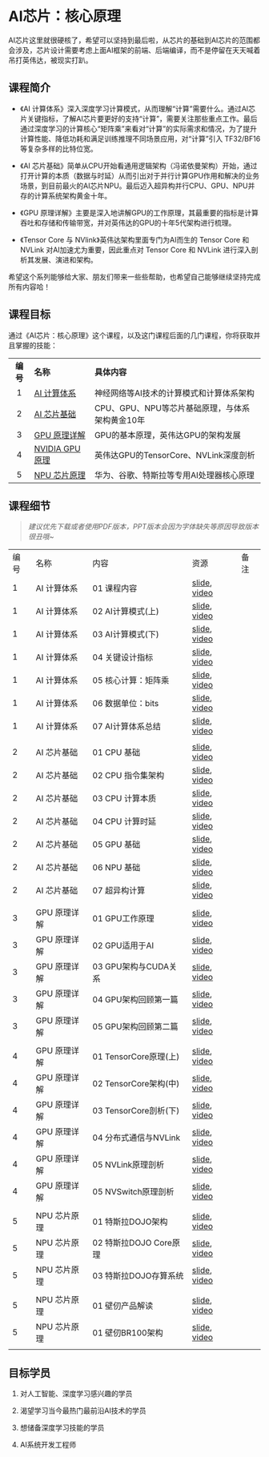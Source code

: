 # AI芯片：核心原理

AI芯片这里就很硬核了，希望可以坚持到最后啦，从芯片的基础到AI芯片的范围都会涉及，芯片设计需要考虑上面AI框架的前端、后端编译，而不是停留在天天喊着吊打英伟达，被现实打趴。

## 课程简介

- 《AI 计算体系》深入深度学习计算模式，从而理解“计算”需要什么。通过AI芯片关键指标，了解AI芯片要更好的支持“计算”，需要关注那些重点工作。最后通过深度学习的计算核心“矩阵乘”来看对“计算”的实际需求和情况，为了提升计算性能、降低功耗和满足训练推理不同场景应用，对“计算”引入 TF32/BF16 等复杂多样的比特位宽。

- 《AI 芯片基础》简单从CPU开始看通用逻辑架构（冯诺依曼架构）开始，通过打开计算的本质（数据与时延）从而引出对于并行计算GPU作用和解决的业务场景，到目前最火的AI芯片NPU。最后迈入超异构并行CPU、GPU、NPU并存的计算系统架构黄金十年。

- 《GPU 原理详解》主要是深入地讲解GPU的工作原理，其最重要的指标是计算吞吐和存储和传输带宽，并对英伟达的GPU的十年5代架构进行梳理。

- 《Tensor Core 与 NVlink》英伟达架构里面专门为AI而生的 Tensor Core 和 NVLink 对AI加速尤为重要，因此重点对 Tensor Core 和 NVLink 进行深入剖析其发展、演进和架构。

希望这个系列能够给大家、朋友们带来一些些帮助，也希望自己能够继续坚持完成所有内容哈！

## 课程目标

通过《AI芯片：核心原理》这个课程，以及这门课程后面的几门课程，你将获取并且掌握的技能：

|        |                                 |                               |
|:------:|:------------------------------- |:----------------------------- |
| **编号** | **名称**                          | **具体内容**                      |
| 1      | [AI 计算体系](./01_Foundation/)     | 神经网络等AI技术的计算模式和计算体系架构         |
| 2      | [AI 芯片基础](./02_ChipBase/)       | CPU、GPU、NPU等芯片基础原理，与体系架构黄金10年 |
| 3      | [GPU 原理详解](./03_GPUBase/)       | GPU的基本原理，英伟达GPU的架构发展          |
| 4      | [NVIDIA GPU原理](./04_GPUDetail/) | 英伟达GPU的TensorCore、NVLink深度剖析  |
| 5      | [NPU 芯片原理](./05_NPU/)           | 华为、谷歌、特斯拉等专用AI处理器核心原理         |

## 课程细节

> *建议优先下载或者使用PDF版本，PPT版本会因为字体缺失等原因导致版本很丑哦~*

|     |          |                    |                                                                                                        |     |
| --- | -------- | ------------------ | ------------------------------------------------------------------------------------------------------ | --- |
| 编号  | 名称       | 内容                 | 资源                                                                                                     | 备注  |
| 1   | AI 计算体系  | 01 课程内容            | [slide](./01_Foundation/01.introduction), [video](https://www.bilibili.com/video/BV1DX4y1D7PC/)        |     |
| 1   | AI 计算体系  | 02 AI计算模式(上)       | [slide](./01_Foundation/02.constraints.pdf), [video](https://www.bilibili.com/video/BV17x4y1T7Cn/)     |     |
| 1   | AI 计算体系  | 03 AI计算模式(下)       | [slide](./01_Foundation/03.mobile_parallel.pdf), [video](https://www.bilibili.com/video/BV1754y1M78X/) |     |
| 1   | AI 计算体系  | 04 关键设计指标          | [slide](./01_Foundation/04.metrics.pdf), [video](https://www.bilibili.com/video/BV1qL411o7S9/)         |     |
| 1   | AI 计算体系  | 05 核心计算：矩阵乘        | [slide](./01_Foundation/05.matrix.pdf), [video](https://www.bilibili.com/video/BV1ak4y1h7mp/)          |     |
| 1   | AI 计算体系  | 06 数据单位：bits       | [slide](./01_Foundation/06.bit_width.pdf), [video](https://www.bilibili.com/video/BV1WT411k724/)       |     |
| 1   | AI 计算体系  | 07 AI计算体系总结        | [slide](./01_Foundation/07.summary.pdf), [video](https://www.bilibili.com/video/BV1j54y1T7ii/)         |     |
|     |          |                    |                                                                                                        |     |
| 2   | AI 芯片基础  | 01 CPU 基础          | [slide](./02_ChipBase/01.cpu_base.pdf), [video](https://www.bilibili.com/video/BV1tv4y1V72f/)          |     |
| 2   | AI 芯片基础  | 02 CPU 指令集架构       | [slide](./02_ChipBase/02.cpu_isa.pdf), [video](https://www.bilibili.com/video/BV1ro4y1W7xN/)           |     |
| 2   | AI 芯片基础  | 03 CPU 计算本质        | [slide](./02_ChipBase/03.cpu_data.pdf), [video](https://www.bilibili.com/video/BV17X4y1k7eF/)          |     |
| 2   | AI 芯片基础  | 04 CPU 计算时延        | [slide](./02_ChipBase/04.cpu_latency.pdf), [video](https://www.bilibili.com/video/BV1Qk4y1i7GT/)       |     |
| 2   | AI 芯片基础  | 05 GPU 基础          | [slide](./02_ChipBase/05.gpu.pdf), [video](https://www.bilibili.com/video/BV1sM411T72Q/)               |     |
| 2   | AI 芯片基础  | 06 NPU 基础          | [slide](./02_ChipBase/06.npu.pptx), [video](https://www.bilibili.com/video/BV1Rk4y1e77n/)              |     |
| 2   | AI 芯片基础  | 07 超异构计算           | [slide](./02_ChipBase/07.future.pdf), [video](https://www.bilibili.com/video/BV1YM4y117VK)             |     |
|     |          |                    |                                                                                                        |     |
| 3   | GPU 原理详解 | 01 GPU工作原理         | [slide](./03_GPUBase/01.works.pdf), [video](https://www.bilibili.com/video/BV1bm4y1m7Ki/)              |     |
| 3   | GPU 原理详解 | 02 GPU适用于AI        | [slide](./03_GPUBase/02.principle.pdf), [video](https://www.bilibili.com/video/BV1Ms4y1N7RL/)          |     |
| 3   | GPU 原理详解 | 03 GPU架构与CUDA关系    | [slide](./03_GPUBase/03.base_concept.pdf), [video](https://www.bilibili.com/video/BV1Kk4y1Y7op/)       |     |
| 3   | GPU 原理详解 | 04 GPU架构回顾第一篇      | [slide](./03_GPUBase/04.fermi.pdf), [video](https://www.bilibili.com/video/BV1x24y1F7kY/)              |     |
| 3   | GPU 原理详解 | 05 GPU架构回顾第二篇      | [slide](./03_GPUBase/05.turing.pdf), [video](https://www.bilibili.com/video/BV1mm4y1C7fg/)             |     |
|     |          |                    |                                                                                                        |     |
| 4   | GPU 原理详解 | 01 TensorCore原理(上) | [slide](./04_GPUDetail/01.basic_tc.pdf), [video](https://www.bilibili.com/video/BV1aL411a71w/)         |     |
| 4   | GPU 原理详解 | 02 TensorCore架构(中) | [slide](./04_GPUDetail/02.history_tc.pdf), [video](https://www.bilibili.com/video/BV1pL41187FH/)       |     |
| 4   | GPU 原理详解 | 03 TensorCore剖析(下) | [slide](./04_GPUDetail/03.deep_tc.pdf), [video](https://www.bilibili.com/video/BV1oh4y1J7B4/)          |     |
| 4   | GPU 原理详解 | 04 分布式通信与NVLink    | [slide](./04_GPUDetail/04.basic_nvlink.pdf), [video](https://www.bilibili.com/video/BV1cV4y1r7Rz/)     |     |
| 4   | GPU 原理详解 | 05 NVLink原理剖析      | [slide](./04_GPUDetail/05.deep_nvlink.pdf), [video](https://www.bilibili.com/video/BV1uP411X7Dr/)      |     |
| 4   | GPU 原理详解 | 05 NVSwitch原理剖析    | [slide](./04_GPUDetail/06.deep_nvswitch.pdf), [video](https://www.bilibili.com/video/BV1uM4y1n7qd/)    |     |
|     |          |                    |                                                                                                        |     |
| 5   | NPU 芯片原理 | 01 特斯拉DOJO架构       | [slide](./05_NPU/01.DOJO_Arch.pdf), [video](https://www.bilibili.com/video/BV1Ro4y1M7n8/)              |     |
| 5   | NPU 芯片原理 | 02 特斯拉DOJO Core原理  | [slide](./05_NPU/02.DOJO_Detail.pdf), [video](https://www.bilibili.com/video/BV17o4y1N7Yn/)            |     |
| 5   | NPU 芯片原理 | 03 特斯拉DOJO存算系统     | [slide](./05_NPU/03.DOJO_System.pdf), [video](https://www.bilibili.com/video/BV1Ez4y1e7zo/)            |     |
|     |          |                    |                                                                                                        |     |
| 5   | NPU 芯片原理 | 01 壁仞产品解读          | [slide](./05_NPU/04.BR100_System.pdf), [video](https://www.bilibili.com/video/BV1QW4y1S75Y/)           |     |
| 5   | NPU 芯片原理 | 01 壁仞BR100架构       | [slide](./05_NPU/05.BR100_Detail.pdf), [video](https://www.bilibili.com/video/BV1QW4y1S75Y/)           |     |
|     |          |                    |                                                                                                        |     |

## 目标学员

1. 对人工智能、深度学习感兴趣的学员

2. 渴望学习当今最热门最前沿AI技术的学员

3. 想储备深度学习技能的学员

4. AI系统开发工程师